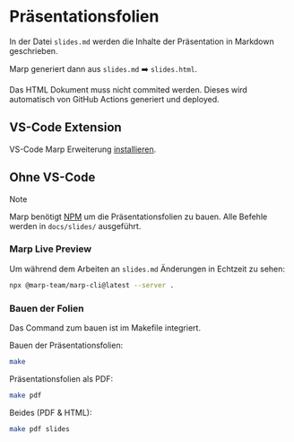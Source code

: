 # Präsentationsfolien 

In der Datei `slides.md` werden die Inhalte der Präsentation in
Markdown geschrieben.

Marp generiert dann aus `slides.md` ➡️ `slides.html`.

Das HTML Dokument muss nicht commited werden. Dieses wird automatisch von
GitHub Actions generiert und deployed.

## VS-Code Extension

VS-Code Marp Erweiterung [installieren](https://marketplace.visualstudio.com/items?itemName=marp-team.marp-vscode).

## Ohne VS-Code

> [!NOTE]  
> Marp benötigt [NPM](https://docs.npmjs.com/downloading-and-installing-node-js-and-npm) um die Präsentationsfolien zu bauen. Alle Befehle werden in `docs/slides/` ausgeführt.

### Marp Live Preview

Um während dem Arbeiten an `slides.md` Änderungen in Echtzeit zu sehen:
```sh
npx @marp-team/marp-cli@latest --server .
```

### Bauen der Folien

Das Command zum bauen ist im Makefile integriert.

Bauen der Präsentationsfolien:
```sh
make
```

Präsentationsfolien als PDF:
```sh
make pdf
```

Beides (PDF & HTML):
```sh
make pdf slides
```
